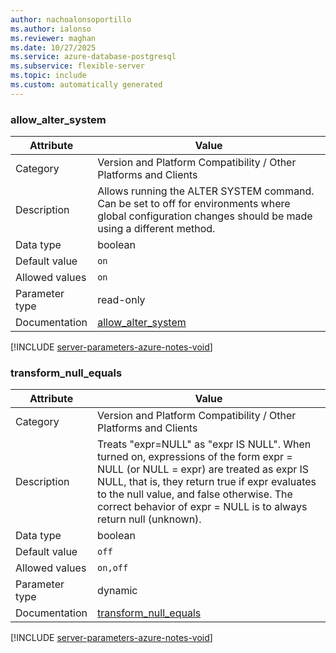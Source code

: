 ```yaml
---
author: nachoalonsoportillo
ms.author: ialonso
ms.reviewer: maghan
ms.date: 10/27/2025
ms.service: azure-database-postgresql
ms.subservice: flexible-server
ms.topic: include
ms.custom: automatically generated
---
```

### allow_alter_system

| Attribute | Value |
| --- | --- |
| Category | Version and Platform Compatibility / Other Platforms and Clients |
| Description | Allows running the ALTER SYSTEM command. Can be set to off for environments where global configuration changes should be made using a different method. |
| Data type | boolean |
| Default value | `on` |
| Allowed values | `on` |
| Parameter type | read-only |
| Documentation | [allow_alter_system](https://www.postgresql.org/docs/18/runtime-config-compatible.html#GUC-ALLOW-ALTER-SYSTEM) |


[!INCLUDE [server-parameters-azure-notes-void](./server-parameters-azure-notes-void.md)]



### transform_null_equals

| Attribute | Value |
| --- | --- |
| Category | Version and Platform Compatibility / Other Platforms and Clients |
| Description | Treats \"expr=NULL\" as \"expr IS NULL\". When turned on, expressions of the form expr = NULL (or NULL = expr) are treated as expr IS NULL, that is, they return true if expr evaluates to the null value, and false otherwise. The correct behavior of expr = NULL is to always return null (unknown). |
| Data type | boolean |
| Default value | `off` |
| Allowed values | `on,off` |
| Parameter type | dynamic |
| Documentation | [transform_null_equals](https://www.postgresql.org/docs/18/runtime-config-compatible.html#GUC-TRANSFORM-NULL-EQUALS) |


[!INCLUDE [server-parameters-azure-notes-void](./server-parameters-azure-notes-void.md)]



